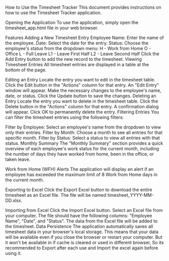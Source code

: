 How to Use the Timesheet Tracker
This document provides instructions on how to use the Timesheet Tracker application.

Opening the Application
To use the application, simply open the timesheet_app.html file in your web browser.

Features
Adding a New Timesheet Entry
Employee Name: Enter the name of the employee.
Date: Select the date for the entry.
Status: Choose the employee's status from the dropdown menu:
H - Work from Home
O - Office
L - Full Leave
L1 - Leave First Half
L2 - Leave Second Half
Click the Add Entry button to add the new record to the timesheet.
Viewing Timesheet Entries
All timesheet entries are displayed in a table at the bottom of the page.

Editing an Entry
Locate the entry you want to edit in the timesheet table.
Click the Edit button in the "Actions" column for that entry.
An "Edit Entry" window will appear.
Make the necessary changes to the employee's name, date, or status.
Click the Update button to save the changes.
Deleting an Entry
Locate the entry you want to delete in the timesheet table.
Click the Delete button in the "Actions" column for that entry.
A confirmation dialog will appear. Click OK to permanently delete the entry.
Filtering Entries
You can filter the timesheet entries using the following filters:

Filter by Employee: Select an employee's name from the dropdown to view only their entries.
Filter by Month: Choose a month to see all entries for that specific month.
Filter by Status: Select a status to view all entries with that status.
Monthly Summary
The "Monthly Summary" section provides a quick overview of each employee's work status for the current month, including the number of days they have worked from home, been in the office, or taken leave.

Work from Home (WFH) Alerts
The application will display an alert if an employee has exceeded the maximum limit of 8 Work from Home days in the current month.

Exporting to Excel
Click the Export Excel button to download the entire timesheet as an Excel file. The file will be named timesheet_YYYY-MM-DD.xlsx.

Importing from Excel
Click the Import Excel button.
Select an Excel file from your computer. The file should have the following columns: "Employee Name", "Date", and "Status".
The data from the Excel file will be added to the timesheet.
Data Persistence
The application automatically saves all timesheet data in your browser's local storage. This means that your data will be available even if you close the browser or restart your computer. But it won't be available in if cache is cleared or used in different browser, So its recommended to Export after each use and Import the excel again before using it.
